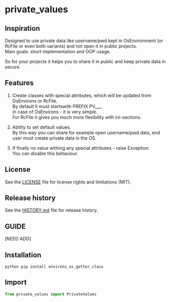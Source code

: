 # private_values


## Inspiration
Designed to use private data like username/pwd kept in OsEnvironment (or RcFile or even both variants) and not open it in public projects.  
Main goals: short implementation and OOP usage.  

So for your projects it helps you to share it in public and keep private data in secure.


## Features

1. Create classes with special attributes, which will be updated from OsEnvirons or RcFile.  
By default it must startswith PREFIX PV___.  
In case of OsEnvirons - it is very simple.  
For RcFile it gives you much more flexibility with ini-sections.

2. Ability to set default values.  
By this way you can share for example open username/pwd data, end user must create private data in the OS.

3. If finally no value withing any special attributes - raise Exception.  
You can disable this behaviour.


## License

See the [LICENSE](LICENSE) file for license rights and limitations (MIT).


## Release history

See the [HISTORY.md](HISTORY.md) file for release history.


## GUIDE

[NEED ADD]

## Installation

```commandline
python pip install environs_os_getter_class
```

## Import

```python
from private_values import PrivateValues
```

